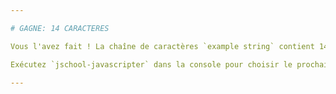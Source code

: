```yaml
---

# GAGNE: 14 CARACTERES

Vous l'avez fait ! La chaîne de caractères `example string` contient 14 caractères.

Exécutez `jschool-javascripter` dans la console pour choisir le prochain défi.

---
```

